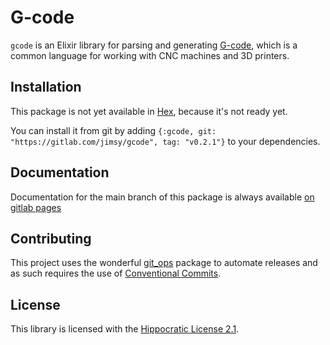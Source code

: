 # G-code

`gcode` is an Elixir library for parsing and generating [G-code](https://en.wikipedia.org/wiki/G-code), which is a common language for working with CNC machines and 3D printers.

## Installation

This package is not yet available in [Hex](https://hex.pm/), because it's not ready yet.

You can install it from git by adding `{:gcode, git: "https://gitlab.com/jimsy/gcode", tag: "v0.2.1"}` to your dependencies.

## Documentation

Documentation for the main branch of this package is always available [on gitlab pages](https://jimsy.gitlab.io/gcode)

## Contributing

This project uses the wonderful [git_ops](https://hex.pm/packages/git_ops) package to automate releases and as such requires the use of [Conventional Commits](https://www.conventionalcommits.org/en/v1.0.0/).

## License

This library is licensed with the [Hippocratic License 2.1](https://firstdonoharm.dev/version/2/1/license.html).
